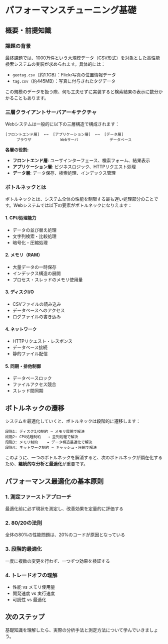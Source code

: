 # パフォーマンスチューニング基礎

## 概要・前提知識

### 課題の背景

最終課題では、1000万件という大規模データ（CSV形式）を対象とした高性能検索システムの実装が求められます。具体的には：

- `geotag.csv`（約1.1GB）：Flickr写真の位置情報データ
- `tag.csv`（約445MB）：写真に付与されたタグデータ

この規模のデータを扱う際、何も工夫せずに実装すると検索結果の表示に数分かかることもあります。

### 三層クライアントサーバアーキテクチャ

Webシステムは一般的に以下の三層構造で構成されます：

```
[フロントエンド層]  ←→  [アプリケーション層]  ←→  [データ層]
     ブラウザ             Webサーバ              データベース
```

**各層の役割:**

- **フロントエンド層**: ユーザインターフェース、検索フォーム、結果表示
- **アプリケーション層**: ビジネスロジック、HTTPリクエスト処理
- **データ層**: データ保存、検索処理、インデックス管理

### ボトルネックとは

ボトルネックとは、システム全体の性能を制限する最も遅い処理部分のことです。Webシステムでは以下の要素がボトルネックになりえます：

#### 1. CPU処理能力
- データの並び替え処理
- 文字列検索・比較処理
- 暗号化・圧縮処理

#### 2. メモリ（RAM）
- 大量データの一時保存
- インデックス構造の展開
- プロセス・スレッドのメモリ使用量

#### 3. ディスクI/O
- CSVファイルの読み込み
- データベースへのアクセス
- ログファイルの書き込み

#### 4. ネットワーク
- HTTPリクエスト・レスポンス
- データベース接続
- 静的ファイル配信

#### 5. 同期・排他制御
- データベースロック
- ファイルアクセス競合
- スレッド間同期

## ボトルネックの遷移

システムを最適化していくと、ボトルネックは段階的に遷移します：

```
段階1: ディスクI/O制約 → メモリ展開で解決
段階2: CPU処理制約   → 並列処理で解決  
段階3: メモリ制約    → データ構造最適化で解決
段階4: ネットワーク制約 → キャッシュ・圧縮で解決
```

このように、一つのボトルネックを解消すると、次のボトルネックが顕在化するため、**継続的な分析と最適化**が重要です。

## パフォーマンス最適化の基本原則

### 1. 測定ファーストアプローチ
最適化前に必ず現状を測定し、改善効果を定量的に評価する

### 2. 80/20の法則
全体の80%の性能問題は、20%のコードが原因となっている

### 3. 段階的最適化
一度に複数の変更を行わず、一つずつ効果を検証する

### 4. トレードオフの理解
- 性能 vs メモリ使用量
- 開発速度 vs 実行速度  
- 可読性 vs 最適化

## 次のステップ

基礎知識を理解したら、実際の分析手法と測定方法について学んでいきましょう。